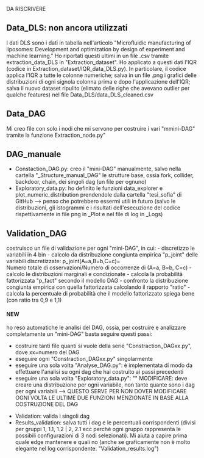 
DA RISCRIVERE



## Data_DLS: non ancora utilizzati
I dati DLS sono i dati in tabella nell'articolo "Microfluidic manufacturing of liposomes: Development and
optimization by design of experiment and machine learning."
Ho riportati questi ultimi in un file .csv tramite extraction_data_DLS in "Extraction_dataset".
Ho applicato a questi dati l'IQR (codice in Extraction_dataset/IQR_data_DLS.py). In particolare, il codice applica l'IQR a tutte le colonne numeriche;
salva in un file .png i grafici delle distribuzioni di ogni signola colonna prima e dopo l'applicazione dell'IQR; salva il nuovo dataset ripulito 
(elimato delle righe che avevano outlier per qualche features) nel file Data_DLS/data_DLS_cleaned.csv

## Data_DAG
Mi creo file con solo i nodi che mi servono per costruire i vari "mmini-DAG" tramite la funzione Extraction_node.py"

## DAG_manuale
-   Constaction_DAG.py: creo il "mini-DAG" manualmente, salvo nella cartella "_Structure_manual_DAG" le strutture base, ossia fork, collider, backdoor, chain, dei singoli dag (un file per ognuno)
-   Exploratory_data.py: ho definito le funzioni data_explorer e plot_numeric_distribution prendendole dalla cartella "tesi_sofia" di GitHub --> penso che potrebbero essermi utili in futuro (salvo le distribuzioni, gli istogrammi e i risultati dell'esecuzione del codice rispettivamente in file png in _Plot e nel file di log in _Logs)

## Validation_DAG
costruisco un file di validazione per ogni "mini-DAG", in cui:
    - discretizzo le variabili in 4 bin
    - calcolo da distribuzione congiunta empirica "p_joint" delle variabili discretizzate: 
        p_joint(A=a,B=b,C=c)= Numero totale di osservazioni/Numero di occorrenze di (A=a, B=b, C=c)
    - calcolo le distribuzioni marginali e condizionate
    - calcola la probabilità fattorizzata "p_fact" secondo il modello DAG
    - confronto la distribuzione congiunta empirica con quella fattorizzata calcolando il rapporto "ratio"
    - calcola la percentuale di probabilità che il modello fattorizzato spiega bene (con ratio tra 0,9 e 1,1)


#### NEW ######
ho reso automatiche le analisi del DAG, ossia, per costruire e analizzare completamente un "mini-DAG" basta seguire questi passi:
- costruire tanti file quanti si vuole della serie "Constraction_DAGxx.py", dove xx=numero del DAG
- eseguire ogni "Constraction_DAGxx.py" singolarmente
- eseguire una sola volta "Analyse_DAG.py": è implementata di modo da effettuare l'analisi su ogni dag che hai costruito ai passi precedenti
- eseguire una sola volta "Exploratory_data.py": "" MODIFICARE: deve creare una distribuzione per ogni variabile, non tante quante sono i dag per ogni variabili
--> QUESTO SERVE PER NON DOVER MODIFICARE OGNI VOLTA LE ULTIME DUE FUNZIONI MENZIONATE IN BASE ALLA COSTRUZIONE DEL DAG

+ Validation: valida i singoli dag
+ Results_validation: salva tutti i dag e le percentuali corrispondenti (divisi per gruppi 1, 1.1, 1.2 | 2, 2.1 ecc perchè ogni gruppo rappresenta le possibili configurazioni di 3 nodi selezionati). Mi aiuta a capire prima quale edge mantenere e quali no (anche se graficamente non è molto elegante nel log corrispondente: "Validation_results.log")
